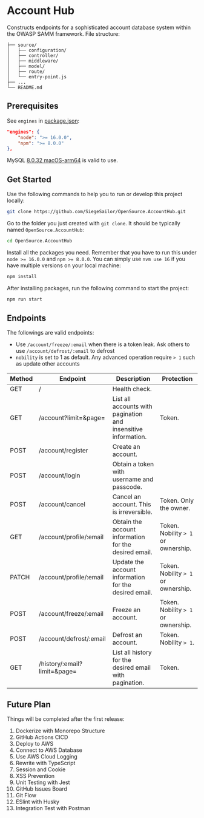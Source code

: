 # Account Hub

Constructs endpoints for a sophisticated account database system within the OWASP SAMM framework. File structure:

```
├── source/
│   ├── configuration/
│   ├── controller/
│   ├── middleware/
│   ├── model/
│   ├── route/
│   └── entry-point.js
├── ...
└── README.md
```

## Prerequisites

See `engines` in [package.json](./package.json):

```json
"engines": {
    "node": ">= 16.0.0",
    "npm": ">= 8.0.0"
},
```

MySQL [8.0.32 macOS-arm64](https://dev.mysql.com/downloads/file/?id=516827) is valid to use.

## Get Started

Use the following commands to help you to run or develop this project locally:

```bash
git clone https://github.com/SiegeSailor/OpenSource.AccountHub.git
```

Go to the folder you just created with `git clone`. It should be typically named `OpenSource.AccountHub`:

```bash
cd OpenSource.AccountHub
```

Install all the packages you need. Remember that you have to run this under `node >= 16.0.0` and `npm >= 8.0.0`. You can simply use `nvm use 16` if you have multiple versions on your local machine:

```bash
npm install
```

After installing packages, run the following command to start the project:

```bash
npm run start
```

## Endpoints

The followings are valid endpoints:

- Use `/account/freeze/:email` when there is a token leak. Ask others to use `/account/defrost/:email` to defrost
- `nobility` is set to 1 as default. Any advanced operation require `> 1` such as update other accounts

| Method | Endpoint                     | Description                                                    | Protection                          |
| ------ | ---------------------------- | -------------------------------------------------------------- | ----------------------------------- |
| GET    | /                            | Health check.                                                  |                                     |
| GET    | /account?limit=&page=        | List all accounts with pagination and insensitive information. | Token.                              |
| POST   | /account/register            | Create an account.                                             |                                     |
| POST   | /account/login               | Obtain a token with username and passcode.                     |                                     |
| POST   | /account/cancel              | Cancel an account. This is irreversible.                       | Token. Only the owner.              |
| GET    | /account/profile/:email      | Obtain the account information for the desired email.          | Token. Nobility `> 1` or ownership. |
| PATCH  | /account/profile/:email      | Update the account information for the desired email.          | Token. Nobility `> 1` or ownership. |
| POST   | /account/freeze/:email       | Freeze an account.                                             | Token. Nobility `> 1` or ownership. |
| POST   | /account/defrost/:email      | Defrost an account.                                            | Token. Nobility `> 1`.              |
| GET    | /history/:email?limit=&page= | List all history for the desired email with pagination.        | Token.                              |

## Future Plan

Things will be completed after the first release:

1. Dockerize with Monorepo Structure
2. GitHub Actions CICD
3. Deploy to AWS
4. Connect to AWS Database
5. Use AWS Cloud Logging
6. Rewrite with TypeScript
7. Session and Cookie
8. XSS Prevention
9. Unit Testing with Jest
10. GitHub Issues Board
11. Git Flow
12. ESlint with Husky
13. Integration Test with Postman

